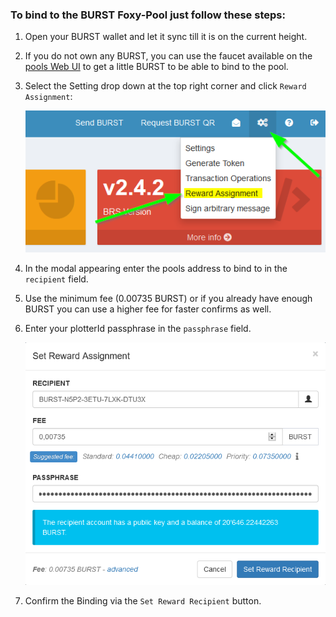 ### To bind to the BURST Foxy-Pool just follow these steps:

1. Open your BURST wallet and let it sync till it is on the current
   height.
2. If you do not own any BURST, you can use the faucet available on the [pools Web UI](https://burst.foxypool.cf/faucet) to get a little BURST to be able to bind to the pool.
3. Select the Setting drop down at the top right corner and click `Reward Assignment`:

    ![BURST Bind to selection](../../assets/img/binding/burst-bind-1.png)

3. In the modal appearing enter the pools address to bind to in the `recipient` field.
4. Use the minimum fee (0.00735 BURST) or if you already have enough BURST you can use a higher fee for faster confirms as well.
5. Enter your plotterId passphrase in the `passphrase` field.

    ![BURST Bind to](../../assets/img/binding/burst-bind-2.png)

5. Confirm the Binding via the `Set Reward Recipient` button.
